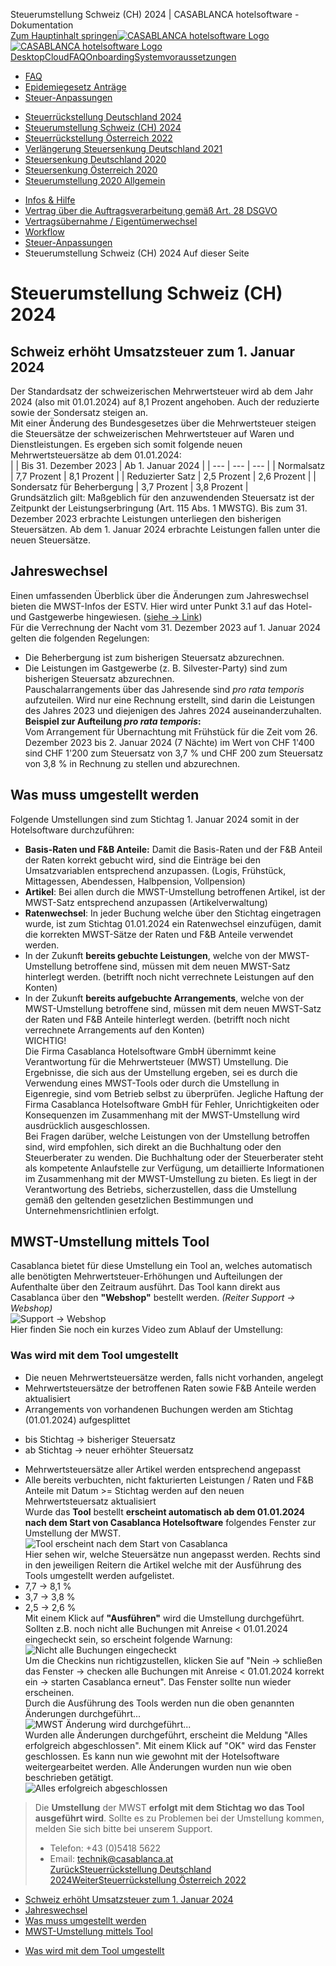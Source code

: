 Steuerumstellung Schweiz (CH) 2024 | CASABLANCA hotelsoftware - Dokumentation  
[Zum Hauptinhalt springen](https://docs.casablanca.at/faq/change_of_taxes/tax_cut_ch_2024/#__docusaurus_skipToContent_fallback)[![CASABLANCA hotelsoftware Logo](https://docs.casablanca.at/img/logo.png) ![CASABLANCA hotelsoftware Logo](https://docs.casablanca.at/img/Casablanca_LOGO_2022_neg.png)](https://docs.casablanca.at/) [Desktop](https://docs.casablanca.at/desktop/desktop/)[Cloud](https://docs.casablanca.at/cloud/cloud_systems/)[FAQ](https://docs.casablanca.at/faq)[Onboarding](https://docs.casablanca.at/onboarding/fiscalization)[Systemvoraussetzungen](https://docs.casablanca.at/system_requirements)  
* [FAQ](https://docs.casablanca.at/faq/)
* [Epidemiegesetz Anträge](https://docs.casablanca.at/faq/epidemic_law/)
* [Steuer-Anpassungen](https://docs.casablanca.at/faq/change_of_taxes/)
+ [Steuerrückstellung Deutschland 2024](https://docs.casablanca.at/faq/change_of_taxes/tax_cut_ger_2024)
+ [Steuerumstellung Schweiz (CH) 2024](https://docs.casablanca.at/faq/change_of_taxes/tax_cut_ch_2024)
+ [Steuerrückstellung Österreich 2022](https://docs.casablanca.at/faq/change_of_taxes/tax_cut_2022)
+ [Verlängerung Steuersenkung Deutschland 2021](https://docs.casablanca.at/faq/change_of_taxes/tax_cut_ger_2021)
+ [Steuersenkung Deutschland 2020](https://docs.casablanca.at/faq/change_of_taxes/tax_cut_ger_2020)
+ [Steuersenkung Österreich 2020](https://docs.casablanca.at/faq/change_of_taxes/tax_cut_2020)
+ [Steuerumstellung 2020 Allgemein](https://docs.casablanca.at/faq/change_of_taxes/tax_cut_2020_manual)
* [Infos & Hilfe](https://docs.casablanca.at/faq/info_help/block_vacancies)
* [Vertrag über die Auftragsverarbeitung gemäß Art. 28 DSGVO](https://docs.casablanca.at/faq/dsgvo/)
* [Vertragsübernahme / Eigentümerwechsel](https://docs.casablanca.at/faq/customer_change/)
* [Workflow](https://docs.casablanca.at/faq/workflow/)  
* [Steuer-Anpassungen](https://docs.casablanca.at/faq/change_of_taxes/)
* Steuerumstellung Schweiz (CH) 2024
Auf dieser Seite

# Steuerumstellung Schweiz (CH) 2024  
## Schweiz erhöht Umsatzsteuer zum 1. Januar 2024[](https://docs.casablanca.at/faq/change_of_taxes/tax_cut_ch_2024/#schweiz-erhöht-umsatzsteuer-zum-1-januar-2024 "Direkter Link zu Schweiz erhöht Umsatzsteuer zum 1. Januar 2024")  
Der Standardsatz der schweizerischen Mehrwertsteuer wird ab dem Jahr 2024 (also mit 01.01.2024) auf 8,1 Prozent angehoben. Auch der reduzierte sowie der Sondersatz steigen an.  
Mit einer Änderung des Bundesgesetzes über die Mehrwertsteuer steigen die Steuersätze der schweizerischen Mehrwertsteuer auf Waren und Dienstleistungen. Es ergeben sich somit folgende neuen Mehrwertsteuersätze ab dem 01.01.2024:  
|  | Bis 31. Dezember 2023 | Ab 1. Januar 2024 |
| --- | --- | --- |
| Normalsatz | 7,7 Prozent | 8,1 Prozent |
| Reduzierter Satz | 2,5 Prozent | 2,6 Prozent |
| Sondersatz für Beherbergung | 3,7 Prozent | 3,8 Prozent |  
Grundsätzlich gilt: Maßgeblich für den anzuwendenden Steuersatz ist der Zeitpunkt der Leistungserbringung (Art. 115 Abs. 1 MWSTG). Bis zum 31. Dezember 2023 erbrachte Leistungen unterliegen den bisherigen Steuersätzen. Ab dem 1. Januar 2024 erbrachte Leistungen fallen unter die neuen Steuersätze.

## Jahreswechsel[](https://docs.casablanca.at/faq/change_of_taxes/tax_cut_ch_2024/#jahreswechsel "Direkter Link zu Jahreswechsel")  
Einen umfassenden Überblick über die Änderungen zum Jahreswechsel bieten die MWST-Infos der ESTV. Hier wird unter Punkt 3.1 auf das Hotel- und Gastgewerbe hingewiesen. ([siehe -> Link](https://www.gate.estv.admin.ch/mwst-webpublikationen/public/pages/taxInfos/cipherDisplay.xhtml?publicationId=1003601&componentId=1003931))  
Für die Verrechnung der Nacht vom 31. Dezember 2023 auf 1. Januar 2024 gelten die folgenden Regelungen:  
* Die Beherbergung ist zum bisherigen Steuersatz abzurechnen.
* Die Leistungen im Gastgewerbe (z. B. Silvester-Party) sind zum bisherigen Steuersatz abzurechnen.  
Pauschalarrangements über das Jahresende sind *pro rata temporis* aufzuteilen. Wird nur eine Rechnung erstellt, sind darin die Leistungen des Jahres 2023 und diejenigen des Jahres 2024 auseinanderzuhalten.  
**Beispiel zur Aufteilung *pro rata temporis*:**  
Vom Arrangement für Übernachtung mit Frühstück für die Zeit vom 26. Dezember 2023 bis 2. Januar 2024 (7 Nächte) im Wert von CHF 1'400 sind CHF 1'200 zum Steuersatz von 3,7 % und CHF 200 zum Steuersatz von 3,8 % in Rechnung zu stellen und abzurechnen.

## Was muss umgestellt werden[](https://docs.casablanca.at/faq/change_of_taxes/tax_cut_ch_2024/#was-muss-umgestellt-werden "Direkter Link zu Was muss umgestellt werden")  
Folgende Umstellungen sind zum Stichtag 1. Januar 2024 somit in der Hotelsoftware durchzuführen:  
* **Basis-Raten und F&B Anteile:** Damit die Basis-Raten und der F&B Anteil der Raten korrekt gebucht wird, sind die Einträge bei den Umsatzvariablen entsprechend anzupassen. (Logis, Frühstück, Mittagessen, Abendessen, Halbpension, Vollpension)
* **Artikel**: Bei allen durch die MWST-Umstellung betroffenen Artikel, ist der MWST-Satz entsprechend anzupassen (Artikelverwaltung)
* **Ratenwechsel**: In jeder Buchung welche über den Stichtag eingetragen wurde, ist zum Stichtag 01.01.2024 ein Ratenwechsel einzufügen, damit die korrekten MWST-Sätze der Raten und F&B Anteile verwendet werden.
* In der Zukunft **bereits gebuchte Leistungen**, welche von der MWST-Umstellung betroffene sind, müssen mit dem neuen MWST-Satz hinterlegt werden. (betrifft noch nicht verrechnete Leistungen auf den Konten)
* In der Zukunft **bereits aufgebuchte Arrangements**, welche von der MWST-Umstellung betroffene sind, müssen mit dem neuen MWST-Satz der Raten und F&B Anteile hinterlegt werden. (betrifft noch nicht verrechnete Arrangements auf den Konten)  
WICHTIG!  
Die Firma Casablanca Hotelsoftware GmbH übernimmt keine Verantwortung für die Mehrwertsteuer (MWST) Umstellung. Die Ergebnisse, die sich aus der Umstellung ergeben, sei es durch die Verwendung eines MWST-Tools oder durch die Umstellung in Eigenregie, sind vom Betrieb selbst zu überprüfen. Jegliche Haftung der Firma Casablanca Hotelsoftware GmbH für Fehler, Unrichtigkeiten oder Konsequenzen im Zusammenhang mit der MWST-Umstellung wird ausdrücklich ausgeschlossen.  
Bei Fragen darüber, welche Leistungen von der Umstellung betroffen sind, wird empfohlen, sich direkt an die Buchhaltung oder den Steuerberater zu wenden. Die Buchhaltung oder der Steuerberater steht als kompetente Anlaufstelle zur Verfügung, um detaillierte Informationen im Zusammenhang mit der MWST-Umstellung zu bieten. Es liegt in der Verantwortung des Betriebs, sicherzustellen, dass die Umstellung gemäß den geltenden gesetzlichen Bestimmungen und Unternehmensrichtlinien erfolgt.

## MWST-Umstellung mittels Tool[](https://docs.casablanca.at/faq/change_of_taxes/tax_cut_ch_2024/#mwst-umstellung-mittels-tool "Direkter Link zu MWST-Umstellung mittels Tool")  
Casablanca bietet für diese Umstellung ein Tool an, welches automatisch alle benötigten Mehrwertsteuer-Erhöhungen und Aufteilungen der Aufenthalte über den Zeitraum ausführt. Das Tool kann direkt aus Casablanca über den **"Webshop"** bestellt werden. *(Reiter Support -> Webshop)*  
![Support -&gt; Webshop](https://docs.casablanca.at/assets/images/webshop-fd8f77b7937a0fd218e31664a9884161.png "Support -> Webshop")  
Hier finden Sie noch ein kurzes Video zum Ablauf der Umstellung:

### Was wird mit dem Tool umgestellt[](https://docs.casablanca.at/faq/change_of_taxes/tax_cut_ch_2024/#was-wird-mit-dem-tool-umgestellt "Direkter Link zu Was wird mit dem Tool umgestellt")  
* Die neuen Mehrwertsteuersätze werden, falls nicht vorhanden, angelegt
* Mehrwertsteuersätze der betroffenen Raten sowie F&B Anteile werden aktualisiert
* Arrangements von vorhandenen Buchungen werden am Stichtag (01.01.2024) aufgesplittet
+ bis Stichtag -> bisheriger Steuersatz
+ ab Stichtag -> neuer erhöhter Steuersatz
* Mehrwertsteuersätze aller Artikel werden entsprechend angepasst
* Alle bereits verbuchten, nicht fakturierten Leistungen / Raten und F&B Anteile mit Datum >= Stichtag werden auf den neuen Mehrwertsteuersatz aktualisiert  
Wurde das **Tool** bestellt **erscheint automatisch ab dem 01.01.2024 nach dem Start von Casablanca Hotelsoftware** folgendes Fenster zur Umstellung der MWST.  
![Tool erscheint nach dem Start von Casablanca](https://docs.casablanca.at/assets/images/tool-487048e23bd195802e4cfe655df9f556.png "Tool erscheint nach dem Start von Casablanca")  
Hier sehen wir, welche Steuersätze nun angepasst werden. Rechts sind in den jeweiligen Reitern die Artikel welche mit der Ausführung des Tools umgestellt werden aufgelistet.  
* 7,7 -> 8,1 %
* 3,7 -> 3,8 %
* 2,5 -> 2,6 %  
Mit einem Klick auf **"Ausführen"** wird die Umstellung durchgeführt.  
Sollten z.B. noch nicht alle Buchungen mit Anreise < 01.01.2024 eingecheckt sein, so erscheint folgende Warnung:  
![Nicht alle Buchungen eingecheckt](https://docs.casablanca.at/assets/images/warning_checkin-5d8327a80915fbdbcbb620bb6f8c4774.png "Nicht alle Buchungen eingecheckt")  
Um die Checkins nun richtigzustellen, klicken Sie auf "Nein -> schließen das Fenster -> checken alle Buchungen mit Anreise < 01.01.2024 korrekt ein -> starten Casablanca erneut". Das Fenster sollte nun wieder erscheinen.  
Durch die Ausführung des Tools werden nun die oben genannten Änderungen durchgeführt...  
![MWST Änderung wird durchgeführt...](https://docs.casablanca.at/assets/images/tax_change_in_progress-3b72ef1b841ccbb43ebe9789a1d82d01.png "MWST Änderung wird durchgeführt...")  
Wurden alle Änderungen durchgeführt, erscheint die Meldung "Alles erfolgreich abgeschlossen". Mit einem Klick auf "OK" wird das Fenster geschlossen. Es kann nun wie gewohnt mit der Hotelsoftware weitergearbeitet werden. Alle Änderungen wurden nun wie oben beschrieben getätigt.  
![Alles erfolgreich abgeschlossen](https://docs.casablanca.at/assets/images/everything_successfully_completed-98cae82de07bd4d71785a64b88f0bc94.png "Alles erfolgreich abgeschlossen")  
> Die **Umstellung** der MWST **erfolgt mit dem Stichtag wo das Tool ausgeführt wird**. Sollte es zu Problemen bei der Umstellung kommen, melden Sie sich bitte bei unserem Support.
>
> * Telefon: +43 (0)5418 5622
> * Email: technik@casablanca.at  
[ZurückSteuerrückstellung Deutschland 2024](https://docs.casablanca.at/faq/change_of_taxes/tax_cut_ger_2024)[WeiterSteuerrückstellung Österreich 2022](https://docs.casablanca.at/faq/change_of_taxes/tax_cut_2022)  
* [Schweiz erhöht Umsatzsteuer zum 1. Januar 2024](https://docs.casablanca.at/faq/change_of_taxes/tax_cut_ch_2024/#schweiz-erhöht-umsatzsteuer-zum-1-januar-2024)
* [Jahreswechsel](https://docs.casablanca.at/faq/change_of_taxes/tax_cut_ch_2024/#jahreswechsel)
* [Was muss umgestellt werden](https://docs.casablanca.at/faq/change_of_taxes/tax_cut_ch_2024/#was-muss-umgestellt-werden)
* [MWST-Umstellung mittels Tool](https://docs.casablanca.at/faq/change_of_taxes/tax_cut_ch_2024/#mwst-umstellung-mittels-tool)
+ [Was wird mit dem Tool umgestellt](https://docs.casablanca.at/faq/change_of_taxes/tax_cut_ch_2024/#was-wird-mit-dem-tool-umgestellt)